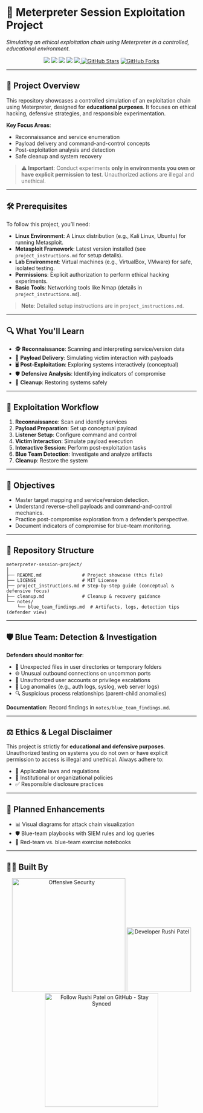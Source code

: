 # 💾 Meterpreter Session Exploitation Project

*Simulating an ethical exploitation chain using Meterpreter in a controlled, educational environment.*

<p align="center">
  <img src="https://img.shields.io/badge/Framework-Metasploit-red?style=for-the-badge&logo=metasploit"/>
  <img src="https://img.shields.io/badge/Payload-Meterpreter-blue?style=for-the-badge"/>
  <img src="https://img.shields.io/badge/Platform-Linux-black?style=for-the-badge&logo=linux"/>
  <img src="https://img.shields.io/badge/Status-Educational-green?style=for-the-badge"/>
  <a href="https://github.com/Rush1patel/meterpreter-session-project/blob/main/LICENSE"><img src="https://img.shields.io/badge/License-MIT-yellow?style=for-the-badge"/>
    <a href="https://github.com/Rush1patel/meterpreter-session-project/stargazers"><img src="https://img.shields.io/github/stars/Rush1patel/meterpreter-session-project?style=for-the-badge&logo=github&label=Stars" alt="GitHub Stars"/></a>
  <a href="https://github.com/Rush1patel/meterpreter-session-project/network/members"><img src="https://img.shields.io/github/forks/Rush1patel/meterpreter-session-project?style=for-the-badge&logo=github&label=Forks" alt="GitHub Forks"/></a>
</p>

---

## 🚀 Project Overview

This repository showcases a controlled simulation of an exploitation chain using Meterpreter, designed for **educational purposes**. It focuses on ethical hacking, defensive strategies, and responsible experimentation.

**Key Focus Areas**:  
- Reconnaissance and service enumeration  
- Payload delivery and command-and-control concepts  
- Post-exploitation analysis and detection  
- Safe cleanup and system recovery  

> **⚠️ Important**: Conduct experiments **only in environments you own or have explicit permission to test**. Unauthorized actions are illegal and unethical.

---

## 🛠️ Prerequisites

To follow this project, you’ll need:  
- **Linux Environment**: A Linux distribution (e.g., Kali Linux, Ubuntu) for running Metasploit.  
- **Metasploit Framework**: Latest version installed (see `project_instructions.md` for setup details).  
- **Lab Environment**: Virtual machines (e.g., VirtualBox, VMware) for safe, isolated testing.  
- **Permissions**: Explicit authorization to perform ethical hacking experiments.  
- **Basic Tools**: Networking tools like Nmap (details in `project_instructions.md`).  

> **Note**: Detailed setup instructions are in `project_instructions.md`.

---

## 🔍 What You'll Learn

- 🕵️ **Reconnaissance**: Scanning and interpreting service/version data  
- 📡 **Payload Delivery**: Simulating victim interaction with payloads  
- 🖥️ **Post-Exploitation**: Exploring systems interactively (conceptual)  
- 🛡️ **Defensive Analysis**: Identifying indicators of compromise  
- 🧹 **Cleanup**: Restoring systems safely  

---

## 🔄 Exploitation Workflow

1. **Reconnaissance**: Scan and identify services  
2. **Payload Preparation**: Set up conceptual payload  
3. **Listener Setup**: Configure command and control  
4. **Victim Interaction**: Simulate payload execution  
5. **Interactive Session**: Perform post-exploitation tasks  
6. **Blue Team Detection**: Investigate and analyze artifacts  
7. **Cleanup**: Restore the system  

---

## 🎯 Objectives

- Master target mapping and service/version detection.  
- Understand reverse-shell payloads and command-and-control mechanics.  
- Practice post-compromise exploration from a defender’s perspective.  
- Document indicators of compromise for blue-team monitoring.  

---

## 📁 Repository Structure  

```text
meterpreter-session-project/
│
├── README.md               # Project showcase (this file)
├── LICENSE                 # MIT License
├── project_instructions.md # Step-by-step guide (conceptual & defensive focus)
├── cleanup.md              # Cleanup & recovery guidance
└── notes/
    └── blue_team_findings.md  # Artifacts, logs, detection tips (defender view)
```

---

## 🛡️ Blue Team: Detection & Investigation

**Defenders should monitor for**:  
- 📂 Unexpected files in user directories or temporary folders  
- 🌐 Unusual outbound connections on uncommon ports  
- 👤 Unauthorized user accounts or privilege escalations  
- 📜 Log anomalies (e.g., auth logs, syslog, web server logs)  
- 🔍 Suspicious process relationships (parent-child anomalies)  

**Documentation**: Record findings in `notes/blue_team_findings.md`.

---

## ⚖️ Ethics & Legal Disclaimer

This project is strictly for **educational and defensive purposes**. Unauthorized testing on systems you do not own or have explicit permission to access is illegal and unethical. Always adhere to:  
- 📜 Applicable laws and regulations  
- 🏢 Institutional or organizational policies  
- ✅ Responsible disclosure practices  

---

## 🔮 Planned Enhancements

- 📊 Visual diagrams for attack chain visualization  
- 🛡️ Blue-team playbooks with SIEM rules and log queries  
- 📓 Red-team vs. blue-team exercise notebooks  

---

## 👨‍💻 Built By  

<p align="center">
  <img src="https://img.shields.io/badge/Built%20with-Offensive%20Security%20Skills-%23008000?style=for-the-badge" 
       alt="Offensive Security" width="300"/>
  <a href="https://github.com/Rush1patel">
    <img src="https://img.shields.io/badge/Dev-Rushi%20Patel-%2300FFFF?style=for-the-badge&logo=git&logoColor=white" 
         alt="Developer Rushi Patel" width="170"/>
  </a>
  <a href="https://github.com/Rush1patel?tab=followers">
    <img src="https://img.shields.io/badge/Follow%20Me%20on%20GitHub%20%7C%20Stay%20Synced%20🔁-%23333?style=for-the-badge&logo=github&logoColor=white" 
         alt="Follow Rushi Patel on GitHub - Stay Synced" width="300"/>
  </a>
</p>





